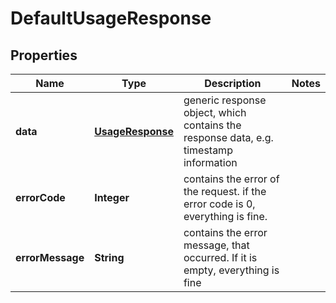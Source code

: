 
# DefaultUsageResponse

## Properties
Name | Type | Description | Notes
------------ | ------------- | ------------- | -------------
**data** | [**UsageResponse**](UsageResponse.md) | generic response object, which contains the response data, e.g. timestamp information | 
**errorCode** | **Integer** | contains the error of the request. if the error code is 0, everything is fine. | 
**errorMessage** | **String** | contains the error message, that occurred. If it is empty, everything is fine | 




